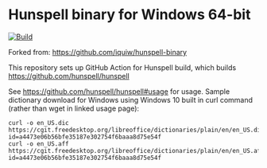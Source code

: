 # Hunspell binary for Windows 64-bit

[![Build](https://github.com/mdomagk/hunspell-binary/actions/workflows/build.yml/badge.svg)](https://github.com/mdomagk/hunspell-binary/actions/workflows/build.yml)

Forked from: https://github.com/iquiw/hunspell-binary

This repository sets up GitHub Action for Hunspell build, which builds https://github.com/hunspell/hunspell

See https://github.com/hunspell/hunspell#usage for usage.
Sample dictionary download for Windows using Windows 10 built in curl command (rather than wget in linked usage page):

    curl -o en_US.dic https://cgit.freedesktop.org/libreoffice/dictionaries/plain/en/en_US.dic?id=a4473e06b56bfe35187e302754f6baaa8d75e54f
    curl -o en_US.aff https://cgit.freedesktop.org/libreoffice/dictionaries/plain/en/en_US.aff?id=a4473e06b56bfe35187e302754f6baaa8d75e54f
